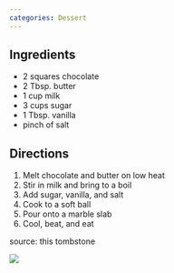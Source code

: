 ```yaml
---
categories: Dessert
---
```


## Ingredients

- 2 squares chocolate
- 2 Tbsp. butter
- 1 cup milk
- 3 cups sugar
- 1 Tbsp. vanilla
- pinch of salt

## Directions

1. Melt chocolate and butter on low heat
2. Stir in milk and bring to a boil
3. Add sugar, vanilla, and salt
4. Cook to a soft ball
5. Pour onto a marble slab
6. Cool, beat, and eat

source: this tombstone

![](http://i.imgur.com/3LyNjuk.png)
